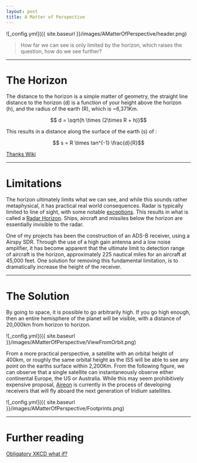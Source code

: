 ```yaml
---
layout: post
title: A Matter of Perspective
---
```


![_config.yml]({{ site.baseurl }}/images/AMatterOfPerspective/header.png)

>  How far we can see is only limited by the horizon, which raises the question, how do we see further?

---

The Horizon
===============

The distance to the horizon is a simple matter of geometry, the straight line distance to the horizon (d) is a function of your height above the horizon (h), and the radius of the earth (R), which is ~6,371Km. 

$$ d = \sqrt{h \times (2\times R + h)}$$

This results in a distance along the surface of the earth (s) of : 

$$ s =  R \times tan^{-1} \frac{d}{R}$$

[Thanks Wiki](https://en.wikipedia.org/wiki/Horizon#Geometrical_model)


---

Limitations
===============

The horizon ultimately limits what we can see, and while this sounds rather metaphysical, it has practical real world consequences. Radar is typically limited to line of sight, with some notable [exceptions](https://en.wikipedia.org/wiki/Jindalee_Operational_Radar_Network). This results in what is called a [Radar Horizon](https://en.wikipedia.org/wiki/Radar_horizon).  Ships, aircraft and missiles below the horizon are essentially invisible to the radar. 

One of my projects has been the construction of an ADS-B receiver, using a Airspy SDR.  Through the use of a high gain antenna and a low noise amplifier, it has become apparent that the ultimate limit to detection range of aircraft is the horizon, approximately 225 nautical miles for an aircraft at 45,000 feet. One solution for removing this fundamental limitation, is to dramatically increase the height of the receiver.

---

The Solution
===============

By going to space, it is possible to go arbitrarily high. If you go high enough, then an entire hemisphere of the planet will be visible, with a distance of 20,000km from horizon to horizon. 


![_config.yml]({{ site.baseurl }}/images/AMatterOfPerspective/ViewFromOrbit.png)


From a more practical perspective, a satellite with an orbital height of 400km, or roughly the same orbital height as the ISS will be able to see any point on the earths surface within 2,200Km. From the following figure, we can observe that a single satellite can instantaneously observe either continental Europe, the US or Australia. While this may seem prohibitively expensive proposal, [Aireon](http://aireon.com/) is currently in the process of developing receivers that will fly aboard the next generation of Iridium satellites. 

![_config.yml]({{ site.baseurl }}/images/AMatterOfPerspective/Footprints.png)



---

Further reading
===============
[Obligatory XKCD what if?](https://what-if.xkcd.com/42/)
